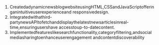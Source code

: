 1) CreatedadynamicnewsblogwebsiteusingHTML,CSSandJavaScriptofferinganintuitiveuserexperienceand
   responsivedesign.
2) Integratedwithathird-partynewsAPItofetchanddisplaythelatestnewsarticlesinreal-time,ensuringusershave
   accesstoup-to-datecontent.
3) Implementedfeatureslikesearchfunctionality,categoryfiltering,andsocialmediasharingtoenhanceuserengagement
   andcontentdiscoverability
